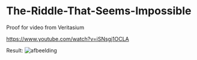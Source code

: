 # The-Riddle-That-Seems-Impossible
Proof for video from Veritasium

https://www.youtube.com/watch?v=iSNsgj1OCLA

Result:
![afbeelding](https://user-images.githubusercontent.com/2311499/180226543-1e56a6a2-c1aa-4efa-b0f8-e3ea82db65b5.png)
